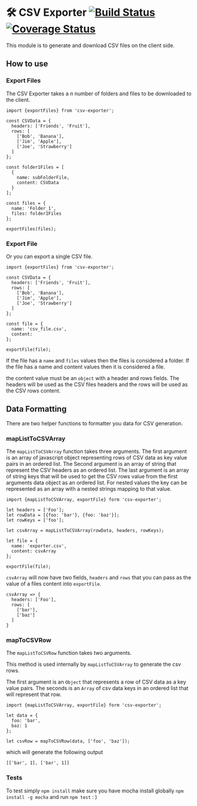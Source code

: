 # 🛠 CSV Exporter [![Build Status](https://img.shields.io/travis/bufferapp/buffer-js-csv-exporter.svg?branch=master&style=flat)](https://travis-ci.org/bufferapp/buffer-js-csv-exporter) [![Coverage Status](https://img.shields.io/coveralls/bufferapp/buffer-js-csv-exporter.svg?style=flat)](https://coveralls.io/r/bufferapp/buffer-js-csv-exporter)

This module is to generate and download CSV files on the client side.

## How to use

### Export Files

The CSV Exporter takes a _n_ number of folders and files to be downloaded to the client.

```
import {exportFiles} from 'csv-exporter';

const CSVData = {
  headers: ['Friends', 'Fruit'],
  rows: [
    ['Bob', 'Banana'],
    ['Jim', 'Apple'],
    ['Joe', 'Strawberry']
  ]
};

const folder1Files = [
  {
    name: subFolderFile,
    content: CSVData
  }
];

const files = {
  name: 'Folder_1',
  files: folder1Files
};

exportFiles(files);
```

### Export File

Or you can export a single CSV file.

```
import {exportFiles} from 'csv-exporter';

const CSVData = {
  headers: ['Friends', 'Fruit'],
  rows: [
    ['Bob', 'Banana'],
    ['Jim', 'Apple'],
    ['Joe', 'Strawberry']
  ]
};

const file = {
  name: 'csv_file.csv',
  content:
};

exportFile(file);
```

If the file has a `name` and `files` values then the files is considered a folder. If the file has a name and content values then it is considered a file.

the content value must be an `object` with a header and rows fields. The headers will be used as the CSV files headers and the rows will be used as the CSV rows content.


## Data Formatting
There are two helper functions to formatter you data for CSV generation.

### mapListToCSVArray

The `mapListToCSVArray` function takes three arguments.
The first argument is an array of javascript object representing rows of CSV data as key value pairs in an ordered list.
The Second argument is an array of string that represent the CSV headers as an ordered list.
The last argument is an array of string keys that will be used to get the CSV rows value from the first arguments data object as an ordered list. For nested values the key can be represented as an array with a nested strings mapping to that value.

```
import {mapListToCSVArray, exportFile} form 'csv-exporter';

let headers = ['Foo'];
let rowData = [{foo: 'bar'}, {foo: 'baz'}];
let rowKeys = ['foo'];

let csvArray = mapListToCSVArray(rowData, headers, rowKeys);

let file = {
  name: 'exporter.csv',
  content: csvArray
};

exportFile(file);
```

`csvArray` will now have two fields, `headers` and `rows` that you can pass as the value of a files content into `exportFile`.

```
csvArray => {
  headers: ['Foo'],
  rows: [
    ['bar'],
    ['baz']
  ]
}
```

### mapToCSVRow

The `mapListToCSVRow` function takes two arguments.

This method is used internally by `mapListToCSVArray` to generate the csv rows.

The first argument is an `Object` that represents a row of CSV data as a key value pairs.
The seconds is an `Array` of csv data keys in an ordered list that will represent that row.

```
import {mapListToCSVArray, exportFile} form 'csv-exporter';

let data = {
  foo: 'bar',
  baz: 1
};

let csvRow = mapToCSVRow(data, ['foo', 'baz']);
```

which will generate the following output

```
[['bar', 1], ['bar', 1]]
```

### Tests
To test simply `npm install` make sure you have mocha install globally `npm install -g mocha` and run `npm test` : )
